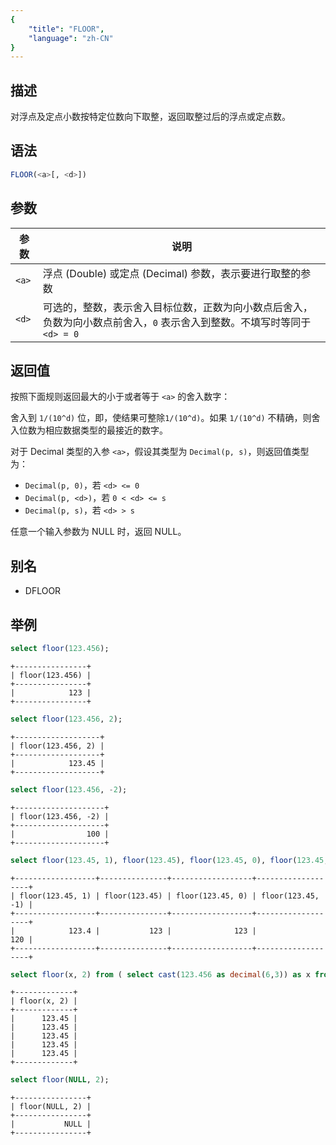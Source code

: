 ```yaml
---
{
    "title": "FLOOR",
    "language": "zh-CN"
}
---
```


## 描述

对浮点及定点小数按特定位数向下取整，返回取整过后的浮点或定点数。

## 语法

```sql
FLOOR(<a>[, <d>])
```

## 参数

| 参数 | 说明 |
| -- | -- |
| `<a>` | 浮点 (Double) 或定点 (Decimal) 参数，表示要进行取整的参数 |
| `<d>` | 可选的，整数，表示舍入目标位数，正数为向小数点后舍入，负数为向小数点前舍入，`0` 表示舍入到整数。不填写时等同于 `<d> = 0` |

## 返回值

按照下面规则返回最大的小于或者等于 `<a>` 的舍入数字：

舍入到 `1/(10^d)` 位，即，使结果可整除`1/(10^d)`。如果 `1/(10^d)` 不精确，则舍入位数为相应数据类型的最接近的数字。

对于 Decimal 类型的入参 `<a>`，假设其类型为 `Decimal(p, s)`，则返回值类型为：

- `Decimal(p, 0)`，若 `<d> <= 0`
- `Decimal(p, <d>)`，若 `0 < <d> <= s`
- `Decimal(p, s)`，若 `<d> > s`

任意一个输入参数为 NULL 时，返回 NULL。

## 别名

- DFLOOR

## 举例

```sql
select floor(123.456);
```

```text
+----------------+
| floor(123.456) |
+----------------+
|            123 |
+----------------+
```

```sql
select floor(123.456, 2);
```

```text
+-------------------+
| floor(123.456, 2) |
+-------------------+
|            123.45 |
+-------------------+
```

```sql
select floor(123.456, -2);
```

```text
+--------------------+
| floor(123.456, -2) |
+--------------------+
|                100 |
+--------------------+
```

```sql
select floor(123.45, 1), floor(123.45), floor(123.45, 0), floor(123.45, -1);
```

```text
+------------------+---------------+------------------+-------------------+
| floor(123.45, 1) | floor(123.45) | floor(123.45, 0) | floor(123.45, -1) |
+------------------+---------------+------------------+-------------------+
|            123.4 |           123 |              123 |               120 |
+------------------+---------------+------------------+-------------------+
```

```sql
select floor(x, 2) from ( select cast(123.456 as decimal(6,3)) as x from numbers("number"="5") )t;
```

```text
+-------------+
| floor(x, 2) |
+-------------+
|      123.45 |
|      123.45 |
|      123.45 |
|      123.45 |
|      123.45 |
+-------------+
```

```sql
select floor(NULL, 2);
```

```text
+----------------+
| floor(NULL, 2) |
+----------------+
|           NULL |
+----------------+
```